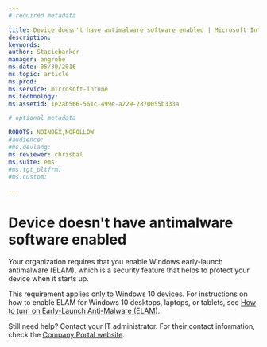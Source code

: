 ```yaml
---
# required metadata

title: Device doesn't have antimalware software enabled | Microsoft Intune
description:
keywords:
author: Staciebarker
manager: angrobe
ms.date: 05/30/2016
ms.topic: article
ms.prod:
ms.service: microsoft-intune
ms.technology:
ms.assetid: 1e2ab566-561c-499e-a229-2870055b333a

# optional metadata

ROBOTS: NOINDEX,NOFOLLOW
#audience:
#ms.devlang:
ms.reviewer: chrisbal
ms.suite: ems
#ms.tgt_pltfrm:
#ms.custom:

---
```



# Device doesn't have antimalware software enabled

Your organization requires that you enable Windows early-launch antimalware (ELAM), which is a security feature that helps to protect your device when it starts up.

This requirement applies only to Windows 10 devices. For instructions on how to enable ELAM for Windows 10 desktops, laptops, or tablets, see [How to turn on Early-Launch Anti-Malware (ELAM)](https://gallery.technet.microsoft.com/How-to-turn-on-Early-84552ec5).

Still need help? Contact your IT administrator. For their contact information, check the [Company Portal website](http://portal.manage.microsoft.com).


